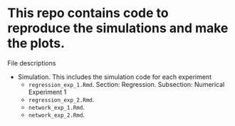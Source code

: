 # This repo contains code to reproduce the simulations and make the plots.

File descriptions
* Simulation. This includes the simulation code for each experiment
  + `regression_exp_1.Rmd`. Section: Regression. Subsection: Numerical Experiment 1
  + `regression_exp_2.Rmd`.
  + `network_exp_1.Rmd`.
  + `network_exp_2.Rmd`.